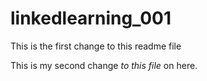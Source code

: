 # linkedlearning_001

This is the first change to this readme file

This is my second change *to this file* on here.
